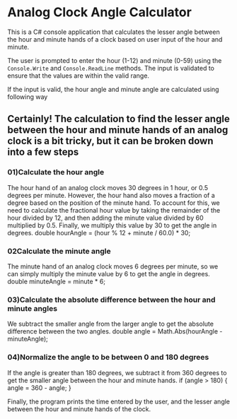 # Analog Clock Angle Calculator

This is a C# console application that calculates the lesser angle between the hour and minute hands of a clock based on user input of the hour and minute.

The user is prompted to enter the hour (1-12) and minute (0-59) using the `Console.Write` and `Console.ReadLine` methods. The input is validated to ensure that the values are within the valid range.

If the input is valid, the hour angle and minute angle are calculated using following way

## Certainly! The calculation to find the lesser angle between the hour and minute hands of an analog clock is a bit tricky, but it can be broken down into a few steps

### 01)Calculate the hour angle
The hour hand of an analog clock moves 30 degrees in 1 hour, or 0.5 degrees per minute. However, the hour hand also moves a fraction of a degree based on the position of the minute hand. To account for this, we need to calculate the fractional hour value by taking the remainder of the hour divided by 12, and then adding the minute value divided by 60 multiplied by 0.5. Finally, we multiply this value by 30 to get the angle in degrees.
    double hourAngle = (hour % 12 + minute / 60.0) * 30;

### 02Calculate the minute angle
The minute hand of an analog clock moves 6 degrees per minute, so we can simply multiply the minute value by 6 to get the angle in degrees.
    double minuteAngle = minute * 6;
    
### 03)Calculate the absolute difference between the hour and minute angles
We subtract the smaller angle from the larger angle to get the absolute difference between the two angles.
    double angle = Math.Abs(hourAngle - minuteAngle);


### 04)Normalize the angle to be between 0 and 180 degrees
If the angle is greater than 180 degrees, we subtract it from 360 degrees to get the smaller angle between the hour and minute hands.
    if (angle > 180)
    {
        angle = 360 - angle;
    }


Finally, the program prints the time entered by the user, and the lesser angle between the hour and minute hands of the clock.

 

